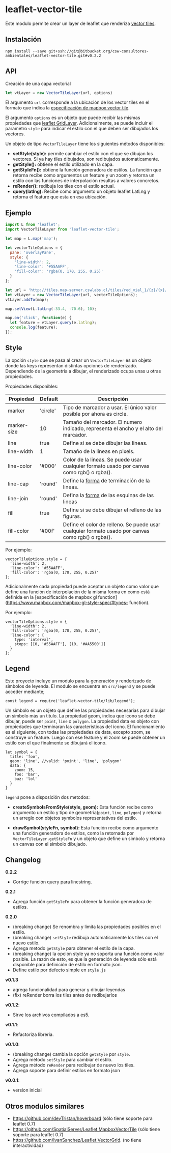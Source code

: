 # leaflet-vector-tile

Este modulo permite crear un layer de leaflet que renderiza [vector
tiles](https://github.com/mapbox/vector-tile-spec).

## Instalación

```
npm install --save git+ssh://git@bitbucket.org/csw-consultores-ambientales/leaflet-vector-tile.git#v0.2.2
```

## API
Creación de una capa vectorial

```javascript
let vtLayer = new VectorTileLayer(url, options)
```

El argumento `url` corresponde a la ubicación de los vector tiles en el
formato que indica la [especificación de mapbox vector
tile](https://github.com/mapbox/vector-tile-spec).

El argumento `options` es un objeto que puede recibir las mismas propiedades
que [leaflet GridLayer](http://leafletjs.com/reference-1.0.0.html#gridlayer).
Adicionalmente, se puede incluir el parametro `style` para indicar el estilo
con el que deben ser dibujados los vectores.

Un objeto de tipo `VectorTileLayer` tiene los siguientes métodos disponibles:

- **setStyle(style):**
  permite cambiar el estilo con el que se dibujan los vectores. Si ya hay tiles
  dibujados, son redibujados automaticamente.
- **getStyle():**
  obtiene el estilo utilizado en la capa.
- **getStyleFn():**
  obtiene la función generadora de estilos. La función que retorna recibe como argumentos
  un feature y un zoom y retorna un estilo con las funciones de interpolación resultas a
  valores concretos.
- **reRender():**
  redibuja los tiles con el estilo actual.
- **query(latlng):**
  Recibe como argumento un objeto leaflet LatLng y retorna el feature que esta en esa ubicación.

## Ejemplo

```javascript
import L from 'leaflet';
import VectorTileLayer from 'leaflet-vector-tile';

let map = L.map('map');

let vectorTileOptions = {
  pane: 'overlayPane',
  style: {
    'line-width': 2,
    'line-color': '#55AAFF',
    'fill-color': 'rgba(0, 170, 255, 0.25)'
  }
};

let url = 'http://tiles.map-server.cswlabs.cl/tiles/red_vial_1/{z}/{x}/{y}.pbf';
let vtLayer = new VectorTileLayer(url, vectorTileOptions);
vtLayer.addTo(map);

map.setView(L.latLng(-33.4, -70.6), 10);

map.on('click', function(e) {
  let feature = vtLayer.query(e.latlng);
  console.log(feature);
});
```

## Style

La opción `style` que se pasa al crear un `VectorTileLayer` es un objeto donde
las keys representan distintas opciones de renderizado. Dependiendo de la geometría
a dibujar, el renderizado ocupa unas u otras propiedades.

Propiedades disponibles:

| Propiedad     | Default        | Descripción                                              |
| ------------- | -------------- | ---------------------------------------------------------|
| marker        | 'circle'       | Tipo de marcador a usar. El único valor posible por ahora es circle.
| marker-size   | 10             | Tamaño del marcador. El numero indicado, representa el ancho y el alto del marcador.
| line          | true           | Define si se debe dibujar las lineas.
| line-width    | 1              | Tamaño de la lineas en pixels.
| line-color    | '#000'         | Color de la lineas. Se puede usar cualquier formato usado por canvas como rgb() o rgba().
| line-cap      | 'round'        | Define la [forma](https://developer.mozilla.org/es/docs/Web/API/CanvasRenderingContext2D/lineCap) de terminación de la lineas.
| line-join     | 'round'        | Defina la [forma](https://developer.mozilla.org/es/docs/Web/API/CanvasRenderingContext2D/lineJoin) de las esquinas de las lineas
| fill          | true           | Define si se debe dibujar el relleno de las figuras.
| fill-color    | '#00f'         | Define el color de relleno. Se puede usar cualquier formato usado por canvas como rgb() o rgba().


Por ejemplo:

```
vectorTileOptions.style = {
  'line-width': 2,
  'line-color': '#55AAFF',
  'fill-color': 'rgba(0, 170, 255, 0.25)'
};
```

Adicionalmente cada propiedad puede aceptar un objeto como valor que define una
función de interpolación de la misma forma en como está definida en la
[especificación de mapbox gl function](https://www.mapbox.com/mapbox-gl-style-spec/#types-
function).

Por ejemplo:
```
vectorTileOptions.style = {
  'line-width': 2,
  'fill-color': 'rgba(0, 170, 255, 0.25)',
  'line-color': {
    type: 'interval',
    stops: [[0, '#55AAFF'], [10, '#AA5500']]
  }
};
```

## Legend

Este proyecto incluye un modulo para la generación y renderizado de simbolos de leyenda.
El modulo se encuentra en `src/legend` y se puede acceder mediante;

```
const legend = require('leaflet-vector-tile/lib/legend');

```

Un simbolo es un objeto que define las propiedades necesarias para dibujar un simbolo más
un titulo. La propiedad geom, indica que icono se debe dibujar, puede ser `point`, `line`
o `polygon`. La propiedad data es objeto con propiedades que terminaran las caracteristicas
del icono. El funcionamiento es el siguiente, con todas las propiedades de data, excepto zoom,
se construye un feature. Luego con ese feature y el zoom se puede obtener un estilo con el que
finalmente se dibujará el icono.

```
let symbol = {
  title: 'foo',
  geom: 'line', //valid: 'point', 'line', 'polygon'
  data: {
    zoom: 15,
    foo: 'bar',
    buz: 'lol'
  }
}
```


`legend` pone a disposición dos metodos:

  - **createSymbolsFromStyle(style, geom):**
    Esta función recibe como argumento un estilo y tipo de geometria(`point`, `line`, `polygon`)
    y retorna un arreglo con objetos symbolos representativos del estilo.

  - **drawSymbol(styleFn, symbol):**
    Esta función recibe como argumento una función generadora de estilos, como la retornada
    por `VectorTileLayer.getStyleFn` y un objeto que define un simbolo y retorna un canvas
    con el simbolo dibujado.


## Changelog

**0.2.2**

  - Corrige función query para linestring.

**0.2.1**

  - Agrega función `getStyleFn` para obtener la función generadora de estilos.

**0.2.0**

  - (breaking change) Se renombra y limita las propiedades posibles en el estilo.
  - (breaking change) `setStyle` redibuja automaticamente los tiles con el nuevo estilo.
  - Agrega metodo `getStyle` para obtener el estilo de la capa.
  - (breaking change) la opción style ya no soporta una función como valor posible.
    La razón de esto, es que la generación de leyenda sólo está disponible para
    definición de estilo en formato json.
  - Define estilo por defecto simple en `style.js`

**v0.1.3**

  - agrega funcionalidad para generar y dibujar leyendas
  - (fix) reRender borra los tiles antes de redibujarlos

**v0.1.2**:

  - Sirve los archivos compilados a es5.

**v0.1.1**:

  - Refactoriza libreria.

**v0.1.0**:

  - (breaking change) cambia la opción `getStyle` por `style`.
  - Agrega método `setStyle` para cambiar el estilo.
  - Agrega método `reRender` para redibujar de nuevo los tiles.
  - Agrega soporte para definir estilos en formato json

**v0.0.1**:

  - version inicial

## Otros modulos similares
 - https://github.com/devTristan/hoverboard (sólo tiene soporte para leaflet 0.7)
 - https://github.com/SpatialServer/Leaflet.MapboxVectorTile
   (sólo tiene soporte para leaflet 0.7)
 - https://github.com/IvanSanchez/Leaflet.VectorGrid. (no tiene interactividad)

